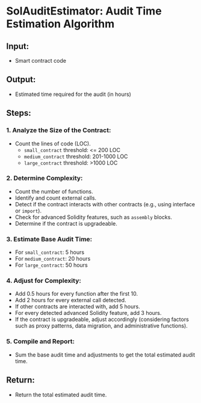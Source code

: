 # SolAuditEstimator: Audit Time Estimation Algorithm

## **Input**:

- Smart contract code

## **Output**:

- Estimated time required for the audit (in hours)

## **Steps**:

### 1. **Analyze the Size of the Contract**:

- Count the lines of code (LOC).
  - `small_contract` threshold: <= 200 LOC
  - `medium_contract` threshold: 201-1000 LOC
  - `large_contract` threshold: >1000 LOC

### 2. **Determine Complexity**:

- Count the number of functions.
- Identify and count external calls.
- Detect if the contract interacts with other contracts (e.g., using interface or `import`).
- Check for advanced Solidity features, such as `assembly` blocks.
- Determine if the contract is upgradeable.

### 3. **Estimate Base Audit Time**:

- For `small_contract`: 5 hours
- For `medium_contract`: 20 hours
- For `large_contract`: 50 hours

### 4. **Adjust for Complexity**:

- Add 0.5 hours for every function after the first 10.
- Add 2 hours for every external call detected.
- If other contracts are interacted with, add 5 hours.
- For every detected advanced Solidity feature, add 3 hours.
- If the contract is upgradeable, adjust accordingly (considering factors such as proxy patterns, data migration, and administrative functions).

### 5. **Compile and Report**:

- Sum the base audit time and adjustments to get the total estimated audit time.

## **Return**:

- Return the total estimated audit time.
